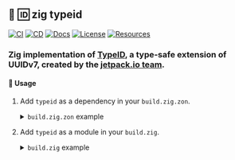## :lizard: :id: **zig typeid**

[![CI][ci-shield]][ci-url]
[![CD][cd-shield]][cd-url]
[![Docs][docs-shield]][docs-url]
[![License][license-shield]][license-url]
[![Resources][resources-shield]][resources-url]

### Zig implementation of [TypeID](https://github.com/jetpack-io/typeid), a type-safe extension of UUIDv7, created by the [jetpack.io team](https://www.jetpack.io/).

#### :rocket: Usage

1. Add `typeid` as a dependency in your `build.zig.zon`.

    <details>

    <summary><code>build.zig.zon</code> example</summary>

    ```zig
    .{
        .name = "<name_of_your_package>",
        .version = "<version_of_your_package>",
        .dependencies = .{
            .typeid = .{
                .url = "https://github.com/tensorush/zig-typeid/archive/<git_tag_or_commit_hash>.tar.gz",
                .hash = "<package_hash>",
            },
        },
    }
    ```

    Set `<package_hash>` to `12200000000000000000000000000000000000000000000000000000000000000000`, and Zig will provide the correct found value in an error message.

    </details>

2. Add `typeid` as a module in your `build.zig`.

    <details>

    <summary><code>build.zig</code> example</summary>

    ```zig
    const typeid = b.dependency("typeid", .{});
    exe.addModule("typeid", typeid.module("typeid"));
    ```

    </details>

<!-- MARKDOWN LINKS -->

[ci-shield]: https://img.shields.io/github/actions/workflow/status/tensorush/zig-typeid/ci.yaml?branch=main&style=for-the-badge&logo=github&label=CI&labelColor=black
[ci-url]: https://github.com/tensorush/zig-typeid/blob/main/.github/workflows/ci.yaml
[cd-shield]: https://img.shields.io/github/actions/workflow/status/tensorush/zig-typeid/cd.yaml?branch=main&style=for-the-badge&logo=github&label=CD&labelColor=black
[cd-url]: https://github.com/tensorush/zig-typeid/blob/main/.github/workflows/cd.yaml
[docs-shield]: https://img.shields.io/badge/click-F6A516?style=for-the-badge&logo=zig&logoColor=F6A516&label=docs&labelColor=black
[docs-url]: https://tensorush.github.io/zig-typeid
[license-shield]: https://img.shields.io/github/license/tensorush/zig-typeid.svg?style=for-the-badge&labelColor=black
[license-url]: https://github.com/tensorush/zig-typeid/blob/main/LICENSE.md
[resources-shield]: https://img.shields.io/badge/click-F6A516?style=for-the-badge&logo=zig&logoColor=F6A516&label=resources&labelColor=black
[resources-url]: https://github.com/tensorush/Awesome-Languages-Learning#lizard-zig
